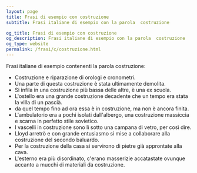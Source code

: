 ```yaml
---
layout: page
title: Frasi di esempio con costruzione 
subtitle: Frasi italiane di esempio con la parola  costruzione

og_title: Frasi di esempio con costruzione 
og_description: Frasi italiane di esempio con la parola  costruzione
og_type: website
permalink: /frasi/c/costruzione.html
---
```


Frasi italiane di esempio contenenti la parola costruzione:


- Costruzione e riparazione di orologi e cronometri.
- Una parte di questa costruzione è stata ultimamente demolita.
- Si infila in una costruzione più bassa delle altre, è una ex scuola.
- L'ostello era una grande costruzione decadente che un tempo era stata la villa di un pascià.
- da quel tempo fino ad ora essa è in costruzione, ma non è ancora finita.
- L'ambulatorio era a pochi isolati dall'albergo, una costruzione massiccia e scarna in perfetto stile sovietico.
- I vascelli in costruzione sono lì sotto una campana di vetro, per così dire.
- Lloyd arretrò e con grande entusiasmo si mise a collaborare alla costruzione del secondo baluardo.
- Per la costruzione della casa si servirono di pietre già approntate alla cava.
- L'esterno era più disordinato, c'erano masserizie accatastate ovunque accanto a mucchi di materiali da costruzione.

